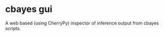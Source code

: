 cbayes gui
==========

A web based (using CherryPy) inspector of inference output from cbayes scripts.


